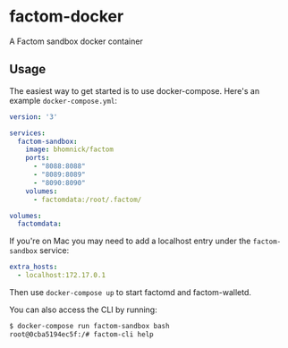 # factom-docker

A Factom sandbox docker container

## Usage

The easiest way to get started is to use docker-compose. Here's an example
`docker-compose.yml`:

```yml
version: '3'

services:
  factom-sandbox:
    image: bhomnick/factom
    ports:
      - "8088:8088"
      - "8089:8089"
      - "8090:8090"
    volumes:
      - factomdata:/root/.factom/

volumes:
  factomdata:
```

If you're on Mac you may need to add a localhost entry under the `factom-sandbox` service:

```yml
extra_hosts:
  - localhost:172.17.0.1
```

Then use `docker-compose up` to start factomd and factom-walletd.

You can also access the CLI by running:

```bash
$ docker-compose run factom-sandbox bash
root@0cba5194ec5f:/# factom-cli help
```
